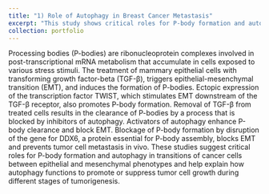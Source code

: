 ```yaml
---
title: "1) Role of Autophagy in Breast Cancer Metastasis"
excerpt: "This study shows critical roles for P-body formation and autophagy in transitions of cancer cells between epithelial and mesenchymal phenotypes and help explain how autophagy functions to promote or suppress tumor cell growth during different stages of tumorigenesis. <br/><br/><img src='/images/Port_5.png'>"
collection: portfolio
---
```


Processing bodies (P-bodies) are ribonucleoprotein complexes involved in post-transcriptional mRNA metabolism that accumulate in cells exposed to various stress stimuli. The treatment of mammary epithelial cells with transforming growth factor-beta (TGF-β), triggers epithelial-mesenchymal transition (EMT), and induces the formation of P-bodies. Ectopic expression of the transcription factor TWIST, which stimulates EMT downstream of the TGF-β receptor, also promotes P-body formation. Removal of TGF-β from treated cells results in the clearance of P-bodies by a process that is blocked by inhibitors of autophagy. Activators of autophagy enhance P-body clearance and block EMT. Blockage of P-body formation by disruption of the gene for DDX6, a protein essential for P-body assembly, blocks EMT and prevents tumor cell metastasis in vivo. These studies suggest critical roles for P-body formation and autophagy in transitions of cancer cells between epithelial and mesenchymal phenotypes and help explain how autophagy functions to promote or suppress tumor cell growth during different stages of tumorigenesis.
